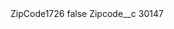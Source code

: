 <?xml version="1.0" encoding="UTF-8"?>
<CustomMetadata xmlns="http://soap.sforce.com/2006/04/metadata" xmlns:xsi="http://www.w3.org/2001/XMLSchema-instance" xmlns:xsd="http://www.w3.org/2001/XMLSchema">
    <label>ZipCode1726</label>
    <protected>false</protected>
    <values>
        <field>Zipcode__c</field>
        <value xsi:type="xsd:string">30147</value>
    </values>
</CustomMetadata>
